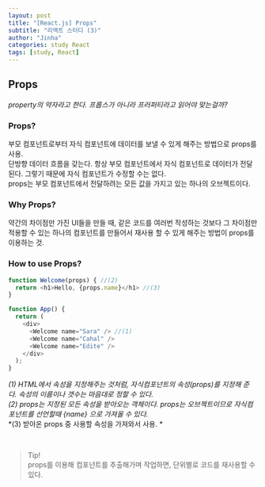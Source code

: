 ```yaml
---
layout: post
title: "[React.js] Props"
subtitle: "리액트 스터디 (3)"
author: "Jinha"
categories: study React
tags: [study, React]
---
```


## Props
*property의 약자라고 한다. 프롭스가 아니라 프러퍼티라고 읽어야 맞는걸까?*

### Props?
부모 컴포넌트로부터 자식 컴포넌트에 데이터를 보낼 수 있게 해주는 방법으로 props를 사용.  
단방향 데이터 흐름을 갖는다. 항상 부모 컴포넌트에서 자식 컴포넌트로 데이터가 전달된다. 그렇기 때문에 자식 컴포넌트가 수정할 수는 없다.    
props는 부모 컴포넌트에서 전달하려는 모든 값을 가지고 있는 하나의 오브젝트이다.

### Why Props?
약간의 차이점만 가진 UI들을 만들 때, 같은 코드를 여러번 작성하는 것보다 그 차이점만 적용할 수 있는 하나의 컴포넌트를 만들어서 재사용 할 수 있게 해주는 방법이 props를 이용하는 것.     

### How to use Props?

```javascript
function Welcome(props) { //(2)
  return <h1>Hello, {props.name}</h1> //(3)
}

function App() {
  return (
    <div>
      <Welcome name="Sara" /> //(1)
      <Welcome name="Cahal" />
      <Welcome name="Edite" />
    </div>
  );
}
```

*(1) HTML에서 속성을 지정해주는 것처럼, 자식컴포넌트의 속성(props)를 지정해 준다. 속성의 이름이나 갯수는 마음대로 정할 수 있다.*  
*(2) props는 지정된 모든 속성을 받아오는 객체이다. props는 오브젝트이므로 자식컴포넌트를 선언할때 {name} 으로 가져올 수 있다.*  
*(3) 받아온 props 중 사용할 속성을 가져와서 사용. *

<br />

> Tip!  
> props를 이용해 컴포넌트를 추출해가며 작업하면, 단위별로 코드를 재사용할 수 있다.
